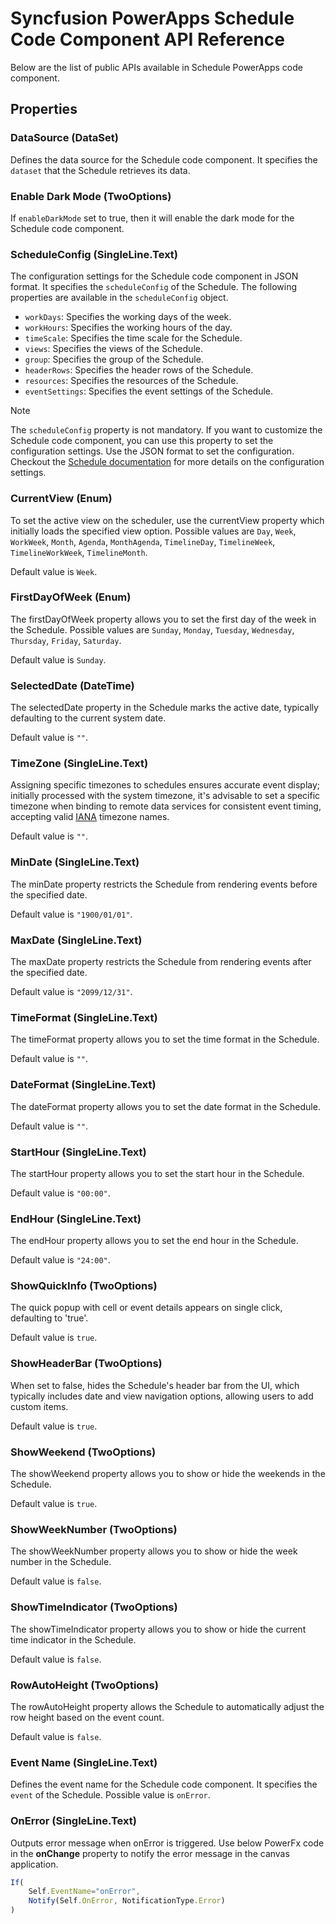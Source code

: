 # Syncfusion PowerApps Schedule Code Component API Reference

Below are the list of public APIs available in Schedule PowerApps code component.

## Properties

### DataSource (DataSet)

Defines the data source for the Schedule code component. It specifies the `dataset` that the Schedule retrieves its data.

### Enable Dark Mode (TwoOptions)

If `enableDarkMode` set to true, then it will enable the dark mode for the Schedule code component.

### ScheduleConfig (SingleLine.Text)

The configuration settings for the Schedule code component in JSON format. It specifies the `scheduleConfig` of the Schedule. The following properties are available in the `scheduleConfig` object.

- `workDays`: Specifies the working days of the week.
- `workHours`: Specifies the working hours of the day.
- `timeScale`: Specifies the time scale for the Schedule.
- `views`: Specifies the views of the Schedule.
- `group`: Specifies the group of the Schedule.
- `headerRows`: Specifies the header rows of the Schedule.
- `resources`: Specifies the resources of the Schedule.
- `eventSettings`: Specifies the event settings of the Schedule.

> [!NOTE]
> The `scheduleConfig` property is not mandatory. If you want to customize the Schedule code component, you can use this property to set the configuration settings. Use the JSON format to set the configuration. Checkout the [Schedule documentation](https://ej2.syncfusion.com/react/documentation/schedule/getting-started) for more details on the configuration settings.

### CurrentView (Enum)

To set the active view on the scheduler, use the currentView property which initially loads the specified view option. Possible values are `Day`, `Week`, `WorkWeek`, `Month`, `Agenda`, `MonthAgenda`, `TimelineDay`, `TimelineWeek`, `TimelineWorkWeek`, `TimelineMonth`.

Default value is `Week`.

### FirstDayOfWeek (Enum)

The firstDayOfWeek property allows you to set the first day of the week in the Schedule. Possible values are `Sunday`, `Monday`, `Tuesday`, `Wednesday`, `Thursday`, `Friday`, `Saturday`.

Default value is `Sunday`.

### SelectedDate (DateTime)

The selectedDate property in the Schedule marks the active date, typically defaulting to the current system date.

Default value is `""`.

### TimeZone (SingleLine.Text)

Assigning specific timezones to schedules ensures accurate event display; initially processed with the system timezone, it's advisable to set a specific timezone when binding to remote data services for consistent event timing, accepting valid [IANA](https://en.wikipedia.org/wiki/List_of_tz_database_time_zones) timezone names.

Default value is `""`.

### MinDate (SingleLine.Text)

The minDate property restricts the Schedule from rendering events before the specified date.

Default value is `"1900/01/01"`.

### MaxDate (SingleLine.Text)

The maxDate property restricts the Schedule from rendering events after the specified date.

Default value is `"2099/12/31"`.

### TimeFormat (SingleLine.Text)

The timeFormat property allows you to set the time format in the Schedule.

Default value is `""`.

### DateFormat (SingleLine.Text)

The dateFormat property allows you to set the date format in the Schedule.

Default value is `""`.

### StartHour (SingleLine.Text)

The startHour property allows you to set the start hour in the Schedule.

Default value is `"00:00"`.

### EndHour (SingleLine.Text)

The endHour property allows you to set the end hour in the Schedule.

Default value is `"24:00"`.

### ShowQuickInfo (TwoOptions)

The quick popup with cell or event details appears on single click, defaulting to 'true'.

Default value is `true`.

### ShowHeaderBar (TwoOptions)

When set to false, hides the Schedule's header bar from the UI, which typically includes date and view navigation options, allowing users to add custom items.

Default value is `true`.

### ShowWeekend (TwoOptions)

The showWeekend property allows you to show or hide the weekends in the Schedule.

Default value is `true`.

### ShowWeekNumber (TwoOptions)

The showWeekNumber property allows you to show or hide the week number in the Schedule.

Default value is `false`.

### ShowTimeIndicator (TwoOptions)

The showTimeIndicator property allows you to show or hide the current time indicator in the Schedule.

Default value is `false`.

### RowAutoHeight (TwoOptions)

The rowAutoHeight property allows the Schedule to automatically adjust the row height based on the event count.

Default value is `false`.

### Event Name (SingleLine.Text)

Defines the event name for the Schedule code component. It specifies the `event` of the Schedule. Possible value is `onError`.

### OnError (SingleLine.Text)

Outputs error message when onError is triggered. Use below PowerFx code in the **onChange** property to notify the error message in the canvas application.

```js
If(
    Self.EventName="onError",
    Notify(Self.OnError, NotificationType.Error)
)
```
